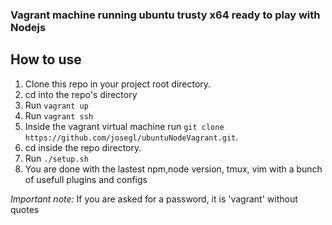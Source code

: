 ### Vagrant machine running ubuntu trusty x64 ready to play with Nodejs
## How to use
1. Clone this repo in your project root directory.
2. cd into the repo's directory
3. Run `vagrant up`
4. Run `vagrant ssh`
5. Inside the vagrant virtual machine run `git clone
   https://github.com/josegl/ubuntuNodeVagrant.git`.
6. cd inside the repo directory.
7. Run `./setup.sh`
8. You are done with the lastest npm,node version, tmux, vim with a bunch of usefull plugins and
   configs

*Important note:* If you are asked for a password, it is 'vagrant' without quotes
